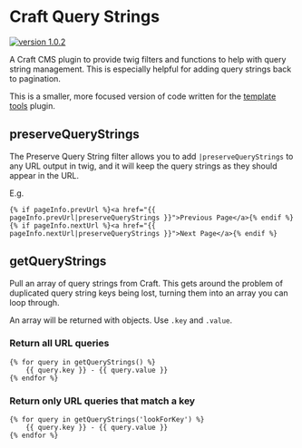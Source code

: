 # Craft Query Strings


[![version 1.0.2](https://img.shields.io/badge/version-1.0.2-brightgreen.svg)](https://github.com/ianisted/craft-query-strings)


A Craft CMS plugin to provide twig filters and functions to help with query string management. This is especially helpful for adding query strings back to pagination.

This is a smaller, more focused version of code written for the [template tools](https://github.com/ianisted/template-tools) plugin.


## preserveQueryStrings

The Preserve Query String filter allows you to add `|preserveQueryStrings` to any URL output in twig, and it will keep the query strings as they should appear in the URL.

E.g.

```
{% if pageInfo.prevUrl %}<a href="{{ pageInfo.prevUrl|preserveQueryStrings }}">Previous Page</a>{% endif %}
{% if pageInfo.nextUrl %}<a href="{{ pageInfo.nextUrl|preserveQueryStrings }}">Next Page</a>{% endif %}
```


## getQueryStrings

Pull an array of query strings from Craft. This gets around the problem of duplicated query string keys being lost, turning them into an array you can loop through.

An array will be returned with objects. Use `.key` and `.value`.

### Return all URL queries

```
{% for query in getQueryStrings() %}
	{{ query.key }} - {{ query.value }}
{% endfor %}
```

### Return only URL queries that match a key

```
{% for query in getQueryStrings('lookForKey') %}
	{{ query.key }} - {{ query.value }}
{% endfor %}
```
